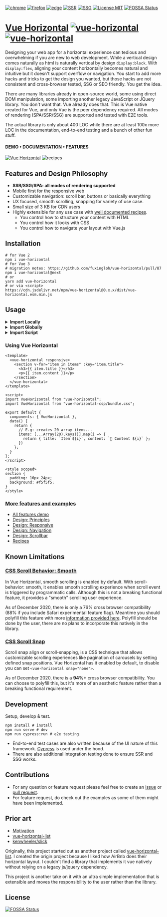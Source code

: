 [![chrome](https://github.com/fuxingloh/vue-horizontal/workflows/chrome/badge.svg)](https://github.com/fuxingloh/vue-horizontal/actions?query=workflow%3Achrome+branch%3Amain)
[![firefox](https://github.com/fuxingloh/vue-horizontal/workflows/firefox/badge.svg)](https://github.com/fuxingloh/vue-horizontal/actions?query=workflow%3Afirefox+branch%3Amain)
[![edge](https://github.com/fuxingloh/vue-horizontal/workflows/edge/badge.svg)](https://github.com/fuxingloh/vue-horizontal/actions?query=workflow%3Aedge+branch%3Amain)
[![SSR](https://github.com/fuxingloh/vue-horizontal/workflows/SSR/badge.svg)](https://github.com/fuxingloh/vue-horizontal/actions?query=workflow%3ASSR+branch%3Amain)
[![SSG](https://github.com/fuxingloh/vue-horizontal/workflows/SSG/badge.svg)](https://github.com/fuxingloh/vue-horizontal/actions?query=workflow%3ASSG+branch%3Amain)
[![License MIT](https://img.shields.io/github/license/fuxingloh/vue-horizontal)](https://github.com/fuxingloh/vue-horizontal/blob/main/LICENSE)
[![FOSSA Status](https://app.fossa.com/api/projects/git%2Bgithub.com%2Ffuxingloh%2Fvue-horizontal.svg?type=shield)](https://app.fossa.com/projects/git%2Bgithub.com%2Ffuxingloh%2Fvue-horizontal?ref=badge_shield)

# [Vue Horizontal](https://vue-horizontal.fuxing.dev) [![vue-horizontal](https://img.shields.io/npm/v/vue-horizontal/latest)](https://www.npmjs.com/package/vue-horizontal) [![vue-horizontal](https://img.shields.io/npm/v/vue-horizontal/next)](https://www.npmjs.com/package/vue-horizontal)

Designing your web app for a horizontal experience can tedious and overwhelming if you are new to web development. While
a vertical design comes naturally as html is naturally vertical by design `display:block`. With `display:flex`, aligning
your content horizontally becomes natural and intuitive but it doesn't support overflow or navigation. You start to add
more hacks and tricks to get the design you wanted, but those hacks are not consistent and cross-browser tested, SSG or
SEO friendly. You get the idea.

There are many libraries already in open-source world, some using direct DOM manipulation, some importing another legacy
JavaScript or JQuery library. You don't want that. Vue already does that. This is Vue native created for Vue, and only
Vue is the peer dependency required. All modes of rendering (SPA/SSR/SSG) are supported and tested with E2E tools.

The actual library is only about 400 LOC while there are at least 100x more LOC in the documentation, end-to-end testing
and a bunch of other fun stuff.

#### [DEMO](https://vue-horizontal.fuxing.dev/recipes/cards) • [DOCUMENTATION](https://vue-horizontal.fuxing.dev) • [FEATURES](https://vue-horizontal.fuxing.dev/features)

[![Vue Horizontal](./docs/vue-horizontal.svg)](https://vue-horizontal.fuxing.dev)
![recipes](recipes.jpg)

## Features and Design Philosophy

- **SSR/SSG/SPA: all modes of rendering supported**
- Mobile first for the responsive web
- Customizable navigation: scroll bar, buttons or basically everything
- UX focused, smooth scrolling, snapping for variety of use case.
- Small size of 3 KB for CDN users
- Highly extensible for any use case with [well documented recipes](https://vue-horizontal.fuxing.dev/design/principles).
  - You control how to structure your content with HTML
  - You control how it looks with CSS
  - You control how to navigate your layout with Vue.js

## Installation

```shell
# for Vue 2
npm i vue-horizontal
# for Vue 3
# migration notes: https://github.com/fuxingloh/vue-horizontal/pull/87
npm i vue-horizontal@next
# or
yarn add vue-horizontal
# or via <script>
https://cdn.jsdelivr.net/npm/vue-horizontal@0.x.x/dist/vue-horizontal.esm.min.js
```

## Usage

<details>
<summary><b>Import Locally</b></summary>

```vue
<script>
import VueHorizontal from "vue-horizontal";
import VueHorizontal from "vue-horizontal-csp/bundle.css";

export default {
  components: { VueHorizontal }
};
</script>
```

</details>

<details>
<summary><b>Import Globally</b></summary>

```javascript
import Vue from "vue";
import VueHorizontal from "vue-horizontal";
import VueHorizontal from "vue-horizontal-csp/bundle.css";

Vue.component(VueHorizontal);
```

</details>

<details>
<summary><b>Import Script</b></summary>

```html
<!-- For latest release: https://github.com/fuxingloh/vue-horizontal/releases -->
<script src="https://unpkg.com/vue-horizontal@0.6.0"></script>
```

</details>

### Using Vue Horizontal

```vue
<template>
  <vue-horizontal responsive>
    <section v-for="item in items" :key="item.title">
      <h3>{{ item.title }}</h3>
      <p>{{ item.content }}</p>
    </section>
  </vue-horizontal>
</template>

<script>
import VueHorizontal from "vue-horizontal";
import VueHorizontal from "vue-horizontal-csp/bundle.css";

export default {
  components: { VueHorizontal },
  data() {
    return {
      // E.g: creates 20 array items...
      items: [...Array(20).keys()].map(i => {
        return { title: `Item ${i}`, content: `🚀 Content ${i}` };
      })
    };
  }
};
</script>

<style scoped>
section {
  padding: 16px 24px;
  background: #f5f5f5;
}
</style>
```

### [More features and examples](https://vue-horizontal.fuxing.dev/features)

- [All features demo](https://vue-horizontal.fuxing.dev/features)
- [Design: Principles](https://vue-horizontal.fuxing.dev/design/principles)
- [Design: Responsive](https://vue-horizontal.fuxing.dev/design/responsive)
- [Design: Navigation](https://vue-horizontal.fuxing.dev/design/navigation)
- [Design: Scrollbar](https://vue-horizontal.fuxing.dev/design/scrollbar)
- [Recipes](https://vue-horizontal.fuxing.dev/recipes/about)

## Known Limitations

### [CSS Scroll Behavior: Smooth](https://vue-horizontal.fuxing.dev/limitations#css-scroll-behavior-smooth)

In Vue Horizontal, smooth scrolling is enabled by default. With scroll-behavior: smooth, it enables smooth scrolling
experience when scroll event is triggered by programmatic calls. Although this is not a breaking functional feature, it
provides a "smooth" scrolling user experience.

As of December 2020, there is only a 76% cross browser compatibility (88% if you include Safari experimental feature
flag). Meantime you should polyfill this feature with more
[information provided here](https://vue-horizontal.fuxing.dev/limitations#smoothscroll-polyfill). Polyfill should be
done by the user, there are no plans to incorporate this natively in the library.

### [CSS Scroll Snap](https://vue-horizontal.fuxing.dev/limitations#css-scroll-snap)

Scroll snap align or scroll-snapping, is a CSS technique that allows customizable scrolling experiences like pagination
of carousels by setting defined snap positions. Vue Horizontal has it enabled by default, to disable you can set
`<vue-horizontal snap="none">`.

As of December 2020, there is a **94%+** cross browser compatibility. You can choose to polyfill this, but it's more of
an aesthetic feature rather than a breaking functional requirement.

## Development

Setup, develop & test.

```shell
npm install # install
npm run serve # dev
npm run cypress:run # e2e testing
```

- End-to-end test cases are also written because of the UI nature of this framework.
  [Cypress](https://www.cypress.io/) is used under the hood.
- There are also additional integration testing done to ensure SSR and SSG works.

## Contributions

- For any question or feature request please feel free to create
  an [issue](https://github.com/fuxingloh/vue-horizontal/issues/new)
  or [pull request](https://github.com/fuxingloh/vue-horizontal/pulls).
- For feature request, do check out the examples as some of them might have been implemented.

## Prior art

- [Motivation](https://vue-horizontal.fuxing.dev/#motivation)
- [vue-horizontal-list](https://github.com/fuxingloh/vue-horizontal-list)
- [kenwheeler/slick](https://github.com/kenwheeler/slick)

Originally, this project started out as another project
called [vue-horizontal-list](https://github.com/fuxingloh/vue-horizontal-list). I created the origin project because I
liked how AirBnb does their horizontal layout. I couldn't find a library that implements it vue natively without relying
on a legacy js/jquery dependency.

This project is another take on it with an ultra simple implementation that is extensible and moves the responsibility
to the user rather than the library.

## License

[![FOSSA Status](https://app.fossa.com/api/projects/git%2Bgithub.com%2Ffuxingloh%2Fvue-horizontal.svg?type=large)](https://app.fossa.com/projects/git%2Bgithub.com%2Ffuxingloh%2Fvue-horizontal?ref=badge_large)
